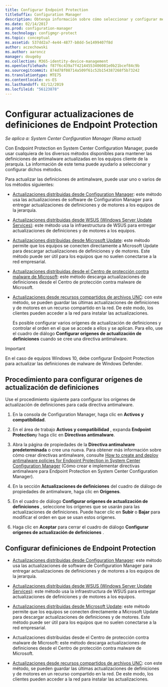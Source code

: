```yaml
---
title: Configurar Endpoint Protection
titleSuffix: Configuration Manager
description: Obtenga información sobre cómo seleccionar y configurar métodos con Endpoint Protection en System Center Configuration Manager para mantener actualizadas las definiciones de antimalware en los equipos cliente.
ms.date: 02/14/2017
ms.prod: configuration-manager
ms.technology: configmgr-protect
ms.topic: conceptual
ms.assetid: 537dd2a7-4e44-4877-b8dd-5e1499407f8d
author: aczechowski
ms.author: aaroncz
manager: dougeby
ms.collection: M365-identity-device-management
ms.openlocfilehash: f87f6c439a7f42144553406081e0b21bcef84c9b
ms.sourcegitcommit: 874d78f08714a509f61c52b154387268f5b73242
ms.translationtype: MTE75
ms.contentlocale: es-ES
ms.lasthandoff: 02/12/2019
ms.locfileid: "56123878"
---
```

#  <a name="configure-definition-updates-for-endpoint-protection"></a>Configurar actualizaciones de definiciones de Endpoint Protection  

*Se aplica a: System Center Configuration Manager (Rama actual)*

 Con Endpoint Protection en System Center Configuration Manager, puede usar cualquiera de los diversos métodos disponibles para mantener las definiciones de antimalware actualizadas en los equipos cliente de la jerarquía. La información de este tema puede ayudarlo a seleccionar y configurar dichos métodos.

 Para actualizar las definiciones de antimalware, puede usar uno o varios de los métodos siguientes:

- [Actualizaciones distribuidas desde Configuration Manager](endpoint-definitions-configmgr.md): este método usa las actualizaciones de software de Configuration Manager para entregar actualizaciones de definiciones y de motores a los equipos de la jerarquía.

- [Actualizaciones distribuidas desde WSUS (Windows Server Update Services)](endpoint-definitions-wsus.md): este método usa la infraestructura de WSUS para entregar actualizaciones de definiciones y de motores a los equipos.

- [Actualizaciones distribuidas desde Microsoft Update](endpoint-definitions-microsoft-updates.md): este método permite que los equipos se conecten directamente a Microsoft Update para descargar actualizaciones de definiciones y de motores. Este método puede ser útil para los equipos que no suelen conectarse a la red empresarial.

- [Actualizaciones distribuidas desde el Centro de protección contra malware de Microsoft](endpoint-definitions-protection-center.md): este método descarga actualizaciones de definiciones desde el Centro de protección contra malware de Microsoft.

- [Actualizaciones desde recursos compartidos de archivos UNC](endpoint-definitions-network.md): con este método, se pueden guardar las últimas actualizaciones de definiciones y de motores en un recurso compartido en la red. De este modo, los clientes pueden acceder a la red para instalar las actualizaciones.

  Es posible configurar varios orígenes de actualización de definiciones y controlar el orden en el que se accede a ellos y se aplican. Para ello, use el cuadro de diálogo **Configurar orígenes de actualización de definiciones** cuando se cree una directiva antimalware.

> [!IMPORTANT]
>  En el caso de equipos Windows 10, debe configurar Endpoint Protection para actualizar las definiciones de malware de Windows Defender.

## <a name="how-to-configure-definition-update-sources"></a>Procedimiento para configurar orígenes de actualización de definiciones
 Use el procedimiento siguiente para configurar los orígenes de actualización de definiciones para cada directiva antimalware.

1.  En la consola de Configuration Manager, haga clic en **Activos y compatibilidad**.

2.  En el área de trabajo **Activos y compatibilidad** , expanda **Endpoint Protection**y haga clic en **Directivas antimalware**.

3.  Abra la página de propiedades de la **Directiva antimalware predeterminada** o cree una nueva. Para obtener más información sobre cómo crear directivas antimalware, consulte [How to create and deploy antimalware policies for Endpoint Protection in System Center Configuration Manager](endpoint-antimalware-policies.md) (Cómo crear e implementar directivas antimalware para Endpoint Protection en System Center Configuration Manager).

4.  En la sección **Actualizaciones de definiciones** del cuadro de diálogo de propiedades de antimalware, haga clic en **Orígenes**.

5.  En el cuadro de diálogo **Configurar orígenes de actualización de definiciones** , seleccione los orígenes que se usarán para las actualizaciones de definiciones. Puede hacer clic en **Subir** o **Bajar** para modificar el orden en que se usan estos orígenes.

6.  Haga clic en **Aceptar** para cerrar el cuadro de diálogo **Configurar orígenes de actualización de definiciones** .

## <a name="configure-endpoint-protection-definitions"></a>Configurar definiciones de Endpoint Protection

-   [Actualizaciones distribuidas desde Configuration Manager](endpoint-definitions-configmgr.md): este método usa las actualizaciones de software de Configuration Manager para entregar actualizaciones de definiciones y de motores a los equipos de la jerarquía.

-   [Actualizaciones distribuidas desde WSUS (Windows Server Update Services)](endpoint-definitions-wsus.md): este método usa la infraestructura de WSUS para entregar actualizaciones de definiciones y de motores a los equipos.

-   [Actualizaciones distribuidas desde Microsoft Update](endpoint-definitions-microsoft-updates.md): este método permite que los equipos se conecten directamente a Microsoft Update para descargar actualizaciones de definiciones y de motores. Este método puede ser útil para los equipos que no suelen conectarse a la red empresarial.

-   Actualizaciones distribuidas desde el Centro de protección contra malware de Microsoft: este método descarga actualizaciones de definiciones desde el Centro de protección contra malware de Microsoft.

-   [Actualizaciones desde recursos compartidos de archivos UNC](endpoint-definitions-network.md): con este método, se pueden guardar las últimas actualizaciones de definiciones y de motores en un recurso compartido en la red. De este modo, los clientes pueden acceder a la red para instalar las actualizaciones.
